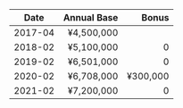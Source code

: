 | Date    | Annual Base | Bonus    |
| ------- | ----------: | -------: |
| 2017-04 |  ¥4,500,000 |          |
| 2018-02 |  ¥5,100,000 |        0 |
| 2019-02 |  ¥6,501,000 |        0 |
| 2020-02 |  ¥6,708,000 | ¥300,000 |
| 2021-02 |  ¥7,200,000 |        0 |
